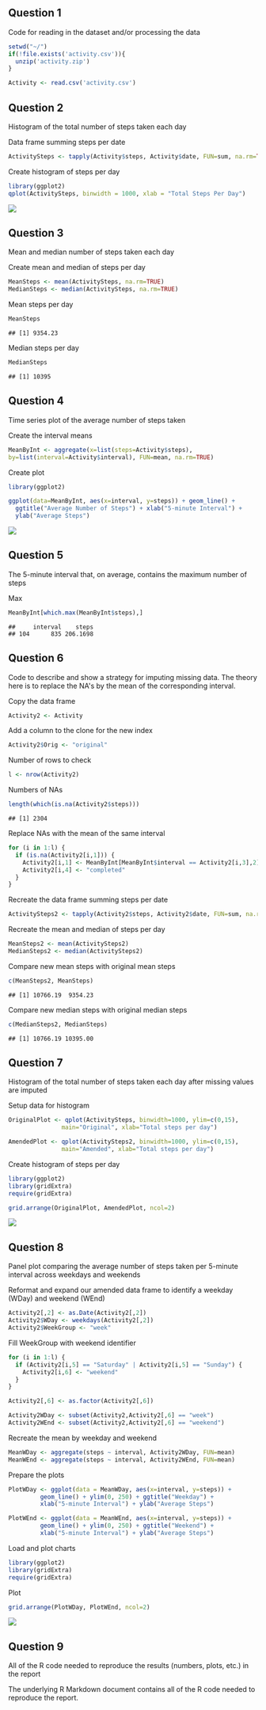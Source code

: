 ## Question 1 
Code for reading in the dataset and/or processing the data




```r
setwd("~/")
if(!file.exists('activity.csv')){
  unzip('activity.zip')
}

Activity <- read.csv('activity.csv')
```

## Question 2
Histogram of the total number of steps taken each day

Data frame summing steps per date

```r
ActivitySteps <- tapply(Activity$steps, Activity$date, FUN=sum, na.rm=TRUE)
```
Create histogram of steps per day

```r
library(ggplot2)
qplot(ActivitySteps, binwidth = 1000, xlab = "Total Steps Per Day")
```

![](PA1_template_files/figure-html/steps_per_day_histogram1-1.png)<!-- -->

## Question 3
Mean and median number of steps taken each day

Create mean and median of steps per day

```r
MeanSteps <- mean(ActivitySteps, na.rm=TRUE)
MedianSteps <- median(ActivitySteps, na.rm=TRUE)
```
Mean steps per day

```r
MeanSteps
```

```
## [1] 9354.23
```
Median steps per day

```r
MedianSteps
```

```
## [1] 10395
```

## Question 4
Time series plot of the average number of steps taken

Create the interval means

```r
MeanByInt <- aggregate(x=list(steps=Activity$steps), 
by=list(interval=Activity$interval), FUN=mean, na.rm=TRUE)
```
Create plot

```r
library(ggplot2)

ggplot(data=MeanByInt, aes(x=interval, y=steps)) + geom_line() +
  ggtitle("Average Number of Steps") + xlab("5-minute Interval") +
  ylab("Average Steps")
```

![](PA1_template_files/figure-html/average_steps_series1-1.png)<!-- -->

## Question 5
The 5-minute interval that, on average, contains the maximum number of steps

Max

```r
MeanByInt[which.max(MeanByInt$steps),]
```

```
##     interval    steps
## 104      835 206.1698
```

## Question 6
Code to describe and show a strategy for imputing missing data.  The theory here is to replace the NA's by the mean of the corresponding interval.

Copy the data frame

```r
Activity2 <- Activity
```
Add a column to the clone for the new index

```r
Activity2$Orig <- "original"
```
Number of rows to check

```r
l <- nrow(Activity2)
```
Numbers of NAs

```r
length(which(is.na(Activity2$steps)))
```

```
## [1] 2304
```
Replace NAs with the mean of the same interval

```r
for (i in 1:l) {
  if (is.na(Activity2[i,1])) {
    Activity2[i,1] <- MeanByInt[MeanByInt$interval == Activity2[i,3],2]
    Activity2[i,4] <- "completed"
  }
}
```
Recreate the data frame summing steps per date

```r
ActivitySteps2 <- tapply(Activity2$steps, Activity2$date, FUN=sum, na.rm=TRUE )
```
Recreate the mean and median of steps per day

```r
MeanSteps2 <- mean(ActivitySteps2)
MedianSteps2 <- median(ActivitySteps2)
```
Compare new mean steps with original mean steps

```r
c(MeanSteps2, MeanSteps)
```

```
## [1] 10766.19  9354.23
```
Compare new median steps with original median steps

```r
c(MedianSteps2, MedianSteps)
```

```
## [1] 10766.19 10395.00
```

## Question 7
Histogram of the total number of steps taken each day after missing values are imputed

Setup data for histogram

```r
OriginalPlot <- qplot(ActivitySteps, binwidth=1000, ylim=c(0,15),
               main="Original", xlab="Total steps per day")

AmendedPlot <- qplot(ActivitySteps2, binwidth=1000, ylim=c(0,15),
               main="Amended", xlab="Total steps per day")
```

Create histogram of steps per day

```r
library(ggplot2)
library(gridExtra)
require(gridExtra)

grid.arrange(OriginalPlot, AmendedPlot, ncol=2)
```

![](PA1_template_files/figure-html/steps_per_day_histogram2-1.png)<!-- -->

## Question 8
Panel plot comparing the average number of steps taken per 5-minute interval across weekdays and weekends

Reformat and expand our amended data frame to identify a weekday (WDay) and weekend (WEnd)

```r
Activity2[,2] <- as.Date(Activity2[,2])
Activity2$WDay <- weekdays(Activity2[,2])
Activity2$WeekGroup <- "week"
```
Fill WeekGroup with weekend identifier

```r
for (i in 1:l) {
  if (Activity2[i,5] == "Saturday" | Activity2[i,5] == "Sunday") {
    Activity2[i,6] <- "weekend"
  }
}

Activity2[,6] <- as.factor(Activity2[,6])

Activity2WDay <- subset(Activity2,Activity2[,6] == "week")
Activity2WEnd <- subset(Activity2,Activity2[,6] == "weekend")
```
Recreate the mean by weekday and weekend

```r
MeanWDay <- aggregate(steps ~ interval, Activity2WDay, FUN=mean)
MeanWEnd <- aggregate(steps ~ interval, Activity2WEnd, FUN=mean)
```
Prepare the plots

```r
PlotWDay <- ggplot(data = MeanWDay, aes(x=interval, y=steps)) +
         geom_line() + ylim(0, 250) + ggtitle("Weekday") +
         xlab("5-minute Interval") + ylab("Average Steps")

PlotWEnd <- ggplot(data = MeanWEnd, aes(x=interval, y=steps)) +
         geom_line() + ylim(0, 250) + ggtitle("Weekend") +
         xlab("5-minute Interval") + ylab("Average Steps")
```
Load and plot charts

```r
library(ggplot2)
library(gridExtra)
require(gridExtra)
```
Plot

```r
grid.arrange(PlotWDay, PlotWEnd, ncol=2)
```

![](PA1_template_files/figure-html/average_steps_series2-1.png)<!-- -->

## Question 9
All of the R code needed to reproduce the results (numbers, plots, etc.) in the report

The underlying R Markdown document contains all of the R code needed to reproduce the report.
